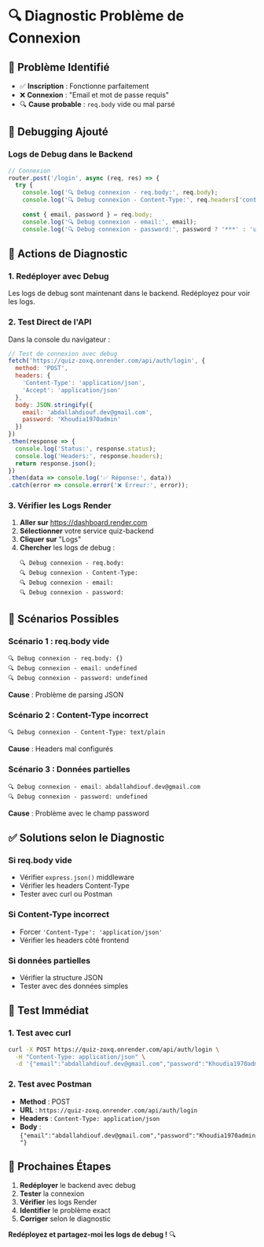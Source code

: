 # 🔍 Diagnostic Problème de Connexion

## 🎯 **Problème Identifié**

- ✅ **Inscription** : Fonctionne parfaitement
- ❌ **Connexion** : "Email et mot de passe requis"
- 🔍 **Cause probable** : `req.body` vide ou mal parsé

## 🚨 **Debugging Ajouté**

### **Logs de Debug dans le Backend**
```javascript
// Connexion
router.post('/login', async (req, res) => {
  try {
    console.log('🔍 Debug connexion - req.body:', req.body);
    console.log('🔍 Debug connexion - Content-Type:', req.headers['content-type']);
    
    const { email, password } = req.body;
    console.log('🔍 Debug connexion - email:', email);
    console.log('🔍 Debug connexion - password:', password ? '***' : 'undefined');
```

## 🔧 **Actions de Diagnostic**

### **1. Redéployer avec Debug**
Les logs de debug sont maintenant dans le backend. Redéployez pour voir les logs.

### **2. Test Direct de l'API**
Dans la console du navigateur :
```javascript
// Test de connexion avec debug
fetch('https://quiz-zoxq.onrender.com/api/auth/login', {
  method: 'POST',
  headers: { 
    'Content-Type': 'application/json',
    'Accept': 'application/json'
  },
  body: JSON.stringify({
    email: 'abdallahdiouf.dev@gmail.com',
    password: 'Khoudia1970admin'
  })
})
.then(response => {
  console.log('Status:', response.status);
  console.log('Headers:', response.headers);
  return response.json();
})
.then(data => console.log('✅ Réponse:', data))
.catch(error => console.error('❌ Erreur:', error));
```

### **3. Vérifier les Logs Render**
1. **Aller sur** https://dashboard.render.com
2. **Sélectionner** votre service quiz-backend
3. **Cliquer sur** "Logs"
4. **Chercher** les logs de debug :
   ```
   🔍 Debug connexion - req.body:
   🔍 Debug connexion - Content-Type:
   🔍 Debug connexion - email:
   🔍 Debug connexion - password:
   ```

## 🎯 **Scénarios Possibles**

### **Scénario 1 : req.body vide**
```
🔍 Debug connexion - req.body: {}
🔍 Debug connexion - email: undefined
🔍 Debug connexion - password: undefined
```
**Cause** : Problème de parsing JSON

### **Scénario 2 : Content-Type incorrect**
```
🔍 Debug connexion - Content-Type: text/plain
```
**Cause** : Headers mal configurés

### **Scénario 3 : Données partielles**
```
🔍 Debug connexion - email: abdallahdiouf.dev@gmail.com
🔍 Debug connexion - password: undefined
```
**Cause** : Problème avec le champ password

## ✅ **Solutions selon le Diagnostic**

### **Si req.body vide**
- Vérifier `express.json()` middleware
- Vérifier les headers Content-Type
- Tester avec curl ou Postman

### **Si Content-Type incorrect**
- Forcer `'Content-Type': 'application/json'`
- Vérifier les headers côté frontend

### **Si données partielles**
- Vérifier la structure JSON
- Tester avec des données simples

## 🚀 **Test Immédiat**

### **1. Test avec curl**
```bash
curl -X POST https://quiz-zoxq.onrender.com/api/auth/login \
  -H "Content-Type: application/json" \
  -d '{"email":"abdallahdiouf.dev@gmail.com","password":"Khoudia1970admin"}'
```

### **2. Test avec Postman**
- **Method** : POST
- **URL** : `https://quiz-zoxq.onrender.com/api/auth/login`
- **Headers** : `Content-Type: application/json`
- **Body** : `{"email":"abdallahdiouf.dev@gmail.com","password":"Khoudia1970admin"}`

## 🎯 **Prochaines Étapes**

1. **Redéployer** le backend avec debug
2. **Tester** la connexion
3. **Vérifier** les logs Render
4. **Identifier** le problème exact
5. **Corriger** selon le diagnostic

**Redéployez et partagez-moi les logs de debug !** 🔍 